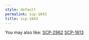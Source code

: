 ```yaml
---
style: default
permalink: scp-1043
title: scp-1043
---
```

You may also like:
[SCP-2962](http://scp-wiki.net/scp-2962)
[SCP-1813](http://scp-wiki.net/scp-1813)